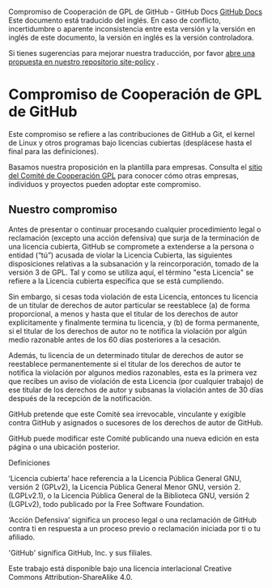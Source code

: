 Compromiso de Cooperación de GPL de GitHub - GitHub Docs
[GitHub Docs](/es)
Este documento está traducido del inglés. En caso de conflicto, incertidumbre o aparente inconsistencia entre esta versión y la versión en inglés de este documento, la versión en inglés es la versión controladora.

Si tienes sugerencias para mejorar nuestra traducción, por favor
[abre una propuesta en nuestro repositorio site-policy](https://github.com/github/site-policy/issues)
.

# Compromiso de Cooperación de GPL de GitHub

Este compromiso se refiere a las contribuciones de GitHub a Git, el kernel de Linux y otros programas bajo licencias cubiertas (desplácese hasta el final para las definiciones).

Basamos nuestra proposición en la plantilla
para empresas. Consulta el
[sitio del Comité de Cooperación GPL](https://gplcc.github.io/gplcc/)
para conocer cómo otras empresas, individuos y proyectos pueden adoptar este compromiso.

## Nuestro compromiso

Antes de presentar o continuar procesando cualquier procedimiento legal o reclamación (excepto una acción defensiva) que surja de la terminación de una licencia cubierta, GitHub se compromete a extenderse a la persona o entidad (“tú”) acusada de violar la Licencia Cubierta, las siguientes disposiciones relativas a la subsanación y la reincorporación, tomado de la versión 3 de GPL. Tal y como se utiliza aquí, el término "esta Licencia" se refiere a la Licencia cubierta específica que se está cumpliendo.

Sin embargo, si cesas toda violación de esta Licencia, entonces tu licencia de un titular de derechos de autor particular se reestablece (a) de forma proporcional, a menos y hasta que el titular de los derechos de autor explícitamente y finalmente termina tu licencia, y (b) de forma permanente, si el titular de los derechos de autor no te notifica la violación por algún medio razonable antes de los 60 días posteriores a la cesación.

Además, tu licencia de un determinado titular de derechos de autor se reestablece permanentemente si el titular de los derechos de autor te notifica la violación por algunos medios razonables, esta es la primera vez que recibes un aviso de violación de esta Licencia (por cualquier trabajo) de ese titular de los derechos de autor y subsanas la violación antes de 30 días después de la recepción de la notificación.

GitHub pretende que este Comité sea irrevocable, vinculante y exigible contra GitHub y asignados o sucesores de los derechos de autor de GitHub.

GitHub puede modificar este Comité publicando una nueva edición en esta página o una ubicación posterior.

Definiciones

‘Licencia cubierta’ hace referencia a la Licencia Pública General GNU, versión 2 (GPLv2), la Licencia Pública General Menor GNU, versión 2. (LGPLv2.1), o la Licencia Pública General de la Biblioteca GNU, versión 2 (LGPLv2), todo publicado por la Free Software Foundation.

‘Acción Defensiva’ significa un proceso legal o una reclamación de GitHub contra ti en respuesta a un proceso previo o reclamación iniciada por ti o tu afiliado.

'GitHub' significa GitHub, Inc. y sus filiales.

Este trabajo está disponible bajo una licencia interlacional Creative Commons Attribution-ShareAlike 4.0.
